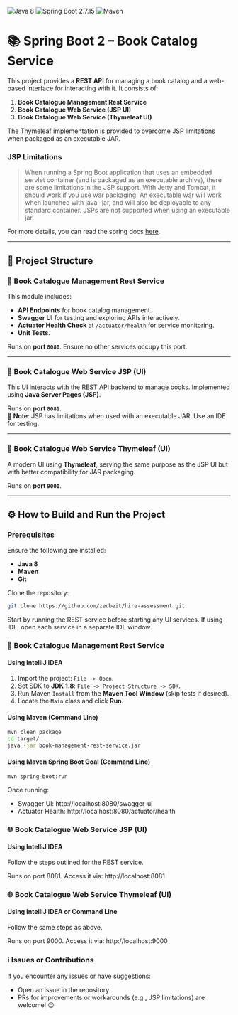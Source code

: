 <a name="">![Java 8](https://img.shields.io/badge/Java-8-cd853f "Java 8")</a>
<a name="">![Spring Boot 2.7.15](https://img.shields.io/badge/Spring%20Boot-2.7.15-6db33f "Spring Boot 2.7.15")</a>
<a name="">![Maven](https://img.shields.io/badge/Built%20with-Maven-f76504 "Maven")</a>

# 📚 Spring Boot 2 &ndash; Book Catalog Service

This project provides a **REST API** for managing a book catalog and a web-based interface for interacting with it. It consists of:  

1. **Book Catalogue Management Rest Service**  
2. **Book Catalogue Web Service (JSP UI)**  
3. **Book Catalogue Web Service (Thymeleaf UI)**  

The Thymeleaf implementation is provided to overcome JSP limitations when packaged as an executable JAR.

### JSP Limitations

> When running a Spring Boot application that uses an embedded servlet container (and is packaged as an executable archive), there are some limitations in the JSP support. 
With Jetty and Tomcat, it should work if you use war packaging. An executable war will work when launched with java -jar, and will also be deployable to any standard container. 
JSPs are not supported when using an executable jar.

For more details, you can read the spring docs [here](https://docs.spring.io/spring-boot/reference/web/servlet.html#web.servlet.embedded-container.jsp-limitations:~:text=that%20option%20carefully.-,JSP%20Limitations,for%20error%20handling.%20Custom%20error%20pages%20should%20be%20used%20instead.,-Web).

---

## 📁 Project Structure

### 📌 Book Catalogue Management Rest Service

This module includes:
- **API Endpoints** for book catalog management.
- **Swagger UI** for testing and exploring APIs interactively.
- **Actuator Health Check** at `/actuator/health` for service monitoring.
- **Unit Tests**.

Runs on **port `8080`**. Ensure no other services occupy this port.  

---

### 📌 Book Catalogue Web Service JSP (UI)

This UI interacts with the REST API backend to manage books. Implemented using **Java Server Pages (JSP)**.  

Runs on **port `8081`**.  
🚨 **Note**: JSP has limitations when used with an executable JAR. Use an IDE for testing.  

---

### 📌 Book Catalogue Web Service Thymeleaf (UI)

A modern UI using **Thymeleaf**, serving the same purpose as the JSP UI but with better compatibility for JAR packaging.  

Runs on **port `9000`**.  

---

## ⚙️ How to Build and Run the Project

### Prerequisites

Ensure the following are installed:
- **Java 8**
- **Maven**
- **Git**

Clone the repository:  
```bash
git clone https://github.com/zedbeit/hire-assessment.git
```

Start by running the REST service before starting any UI services.
If using IDE, open each service in a separate IDE window.

### 🚀 Book Catalogue Management Rest Service

#### Using IntelliJ IDEA
1. Import the project: `File -> Open`.
2. Set SDK to **JDK 1.8**: `File -> Project Structure -> SDK`.
3. Run Maven `Install` from the **Maven Tool Window** (skip tests if desired).
4. Locate the `Main` class and click **Run**.

#### Using Maven (Command Line)
```bash
mvn clean package
cd target/
java -jar book-management-rest-service.jar
```
#### Using Maven Spring Boot Goal (Command Line)
```
mvn spring-boot:run
```

Once running:

* Swagger UI: http://localhost:8080/swagger-ui
* Actuator Health: http://localhost:8080/actuator/health


### 🌐 Book Catalogue Web Service JSP (UI)

#### Using IntelliJ IDEA

Follow the steps outlined for the REST service.

Runs on port 8081. Access it via: http://localhost:8081


### 🌐 Book Catalogue Web Service Thymeleaf (UI)

#### Using IntelliJ IDEA or Command Line
Follow the same steps as above.

Runs on port 9000. Access it via: http://localhost:9000

### ℹ️ Issues or Contributions
If you encounter any issues or have suggestions:

* Open an issue in the repository.
* PRs for improvements or workarounds (e.g., JSP limitations) are welcome! 😊

